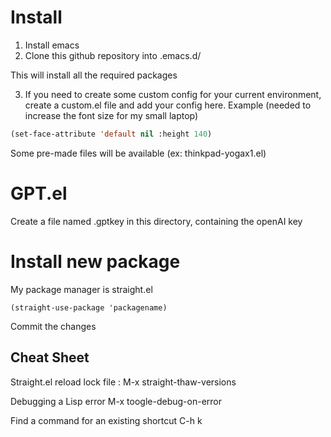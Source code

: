 # Install

1. Install emacs
2. Clone this github repository into .emacs.d/

This will install all the required packages

3. If you need to create some custom config for your current environment, create a custom.el file and add your config here.
Example (needed to increase the font size for my small laptop)

```custom.el
(set-face-attribute 'default nil :height 140)
```

Some pre-made files will be available (ex: thinkpad-yogax1.el)

# GPT.el

Create a file named .gptkey in this directory, containing the openAI key

# Install new package

My package manager is straight.el
```
(straight-use-package 'packagename)
```

Commit the changes

## Cheat Sheet

Straight.el
reload lock file : M-x straight-thaw-versions

Debugging a Lisp error
M-x toogle-debug-on-error

Find a command for an existing shortcut
C-h k
